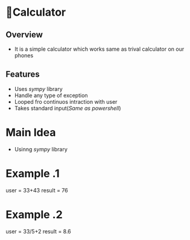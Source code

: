 # 📱Calculator

## Overview
- It is a simple calculator which works same as trival calculator on our phones

## Features
- Uses *sympy* library
- Handle any type of exception
- Looped fro continuos intraction with user
- Takes standard input(*Same as powershell*)

# Main Idea
- Usinng *sympy* library

# Example .1
user = 33+43
result = 76

# Example .2
user =  33/5+2
result = 8.6
